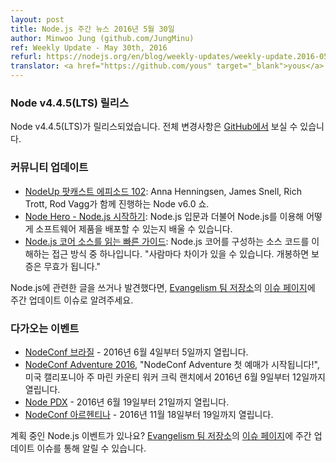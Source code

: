 ```yaml
---
layout: post
title: Node.js 주간 뉴스 2016년 5월 30일
author: Minwoo Jung (github.com/JungMinu)
ref: Weekly Update - May 30th, 2016
refurl: https://nodejs.org/en/blog/weekly-updates/weekly-update.2016-05-30/
translator: <a href="https://github.com/yous" target="_blank">yous</a>
---
```


<!--
### Node v4.4.5 (LTS) Release
-->

### Node v4.4.5(LTS) 릴리스

<!--
[Node v4.4.5 (LTS)](https://nodejs.org/en/blog/release/v4.4.5/). Complete changelog from previous releases can be found [on GitHub](https://github.com/nodejs/node/blob/master/CHANGELOG.md).
-->

Node v4.4.5(LTS)가 릴리스되었습니다. 전체 변경사항은
[GitHub에서](https://github.com/nodejs/node/blob/master/CHANGELOG.md) 보실 수
있습니다.

<!--
### Community Updates
-->

### 커뮤니티 업데이트

<!--
* [NodeUp podcast episode 102](http://nodeup.com/onehundredtwo): A Node v6.0 Show with Anna Henningsen, James Snell, Rich Trott, and Rod Vagg.
* [Node Hero - Getting Started With Node.js](https://blog.risingstack.com/node-hero-tutorial-getting-started-with-node-js/): you can learn how to get started with Node.js and deliver software products using it.
* [A Quick Guide To Reading Node.js Core Source](https://medium.com/@Trott/a-quick-guide-to-reading-node-js-core-source-c968d83e4194#.mmontrmvg): One person's approach to understanding the source code that makes up Node.js core. "Your mileage may vary. Warranty void if seal is broken."
-->

* [NodeUp 팟캐스트 에피소드 102](http://nodeup.com/onehundredtwo): Anna Henningsen, James Snell, Rich Trott, Rod Vagg가 함께 진행하는 Node v6.0 쇼.
* [Node Hero - Node.js 시작하기](https://blog.risingstack.com/node-hero-tutorial-getting-started-with-node-js/): Node.js 입문과 더불어 Node.js를 이용해 어떻게 소프트웨어 제품을 배포할 수 있는지 배울 수 있습니다.
* [Node.js 코어 소스를 읽는 빠른 가이드](https://medium.com/@Trott/a-quick-guide-to-reading-node-js-core-source-c968d83e4194#.mmontrmvg): Node.js 코어를 구성하는 소스 코드를 이해하는 접근 방식 중 하나입니다. "사람마다 차이가 있을 수 있습니다. 개봉하면 보증은 무효가 됩니다."

<!--
If you have spotted or written something about Node.js, do come over to our [Evangelism team repo](https://github.com/nodejs/evangelism) and suggest it on the [Issues page](https://github.com/nodejs/evangelism/issues), specifically the Weekly Updates issue.
-->

Node.js에 관련한 글을 쓰거나 발견했다면,
[Evangelism 팀 저장소](https://github.com/nodejs/evangelism)의
[이슈 페이지](https://github.com/nodejs/evangelism/issues)에 주간 업데이트
이슈로 알려주세요.

<!--
### Upcoming Events
-->

### 다가오는 이벤트

<!--
* [NodeConf Brazil](http://brazil.nodeconf.com) - June 4th - 5th, 2016
* [NodeConf Adventure 2016](https://ti.to/nodeconf/adventure-2016), "First batch of NodeConf Adventure tickets are up!", June 9th–12th, 2016 - Walker Creek Ranch, Marin, CA, USA
* [Node PDX](http://nodepdx.org) - June 19-21st, 2016
* [NodeConf Argentina](https://2016.nodeconf.com.ar) - 18 - 19th November, 2016
-->

* [NodeConf 브라질](http://brazil.nodeconf.com) - 2016년 6월 4일부터 5일까지 열립니다.
* [NodeConf Adventure 2016](https://ti.to/nodeconf/adventure-2016), "NodeConf Adventure 첫 예매가 시작됩니다!", 미국 캘리포니아 주 마린 카운티 워커 크릭 랜치에서 2016년 6월 9일부터 12일까지 열립니다.
* [Node PDX](http://nodepdx.org) - 2016년 6월 19일부터 21일까지 열립니다.
* [NodeConf 아르헨티나](https://2016.nodeconf.com.ar) - 2016년 11월 18일부터 19일까지 열립니다.

<!--
Have an event about Node.js coming up? You can put your events here through the [Evangelism team repo](https://github.com/nodejs/evangelism) and announce it in the [Issues page](https://github.com/nodejs/evangelism/issues), specifically the Weekly Updates issue.
-->

계획 중인 Node.js 이벤트가 있나요?
[Evangelism 팀 저장소](https://github.com/nodejs/evangelism)의
[이슈 페이지](https://github.com/nodejs/evangelism/issues)에 주간 업데이트
이슈를 통해 알릴 수 있습니다.

